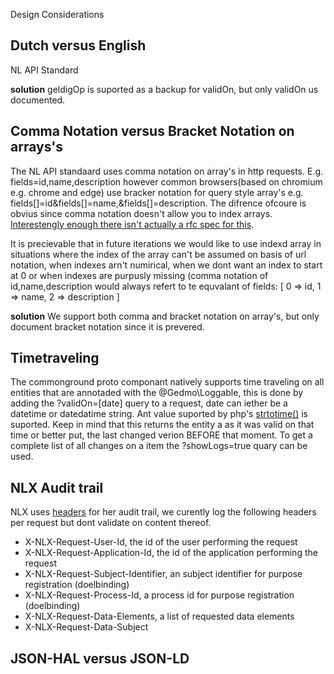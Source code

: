Design Considerations


Dutch versus English
-------
NL API Standard

__solution__
geldigOp is suported as a backup for validOn, but only validOn us documented.

Comma Notation versus Bracket Notation on arrays's
-------
The NL API standaard uses comma notation on array's in http requests. E.g. fields=id,name,description however common browsers(based on chromium e.g. chrome and edge) use bracker notation for query style array's e.g. fields[]=id&fields[]=name,&fields[]=description. The difrence ofcoure is obvius since comma notation doesn't allow you to index arrays. [Interestengly enough there isn't actually a rfc spec for this](https://stackoverflow.com/questions/15854017/what-rfc-defines-arrays-transmitted-over-http). 

It is precievable that in future iterations we would like to use indexd array in situations where the index of the array can't be assumed on basis of url notation, when indexes arn't numirical, when we dont want an index to start at 0 or when indexes are purpusly missing (comma notation of id,name,description would always refert to te equvalant of fields: [
  0 => id,
  1 => name,
  2 => description
]

__solution__
We support both comma and bracket notation on array's, but only document bracket notation since it is prevered.

Timetraveling
-------
The commonground proto componant natively supports time traveling on all entities that are annotaded with the @Gedmo\Loggable, this is done by adding the ?validOn=[date] query to a request, date can iether be a datetime or datedatime string. Ant value suported by php's [strtotime()](https://www.php.net/manual/en/function.strtotime.php) is suported. Keep in mind that this returns the entity a as it was valid on that time or better put, the last changed verion BEFORE that moment. To get a complete list of all changes on a item the ?showLogs=true quary can be used.
 
NLX Audit trail
-------
NLX uses [headers](https://docs.nlx.io/further-reading/transaction-logs/) for her audit trail, we curently log the following headers per request but dont validate on content thereof.
* X-NLX-Request-User-Id, the id of the user performing the request
* X-NLX-Request-Application-Id, the id of the application performing the request
* X-NLX-Request-Subject-Identifier, an subject identifier for purpose registration (doelbinding)
* X-NLX-Request-Process-Id, a process id for purpose registration (doelbinding)
* X-NLX-Request-Data-Elements, a list of requested data elements
* X-NLX-Request-Data-Subject 


JSON-HAL versus JSON-LD
-------